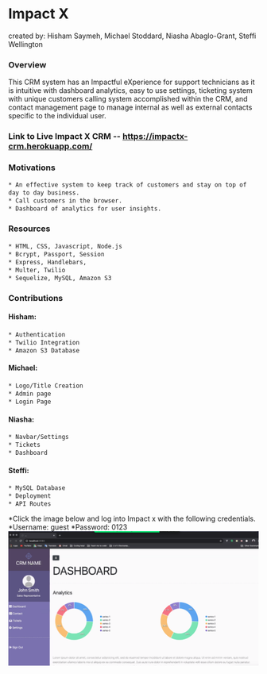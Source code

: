 # Impact X 
created by: Hisham Saymeh, Michael Stoddard, Niasha Abaglo-Grant, Steffi Wellington

### Overview
This CRM system has an Impactful eXperience for support technicians as it is intuitive with dashboard analytics, easy to use settings, ticketing system with unique  customers calling system accomplished within the CRM, and contact management page to manage internal as well as external contacts specific to the individual user. 

### Link to Live Impact X CRM -- https://impactx-crm.herokuapp.com/

### Motivations

    * An effective system to keep track of customers and stay on top of day to day business.
    * Call customers in the browser. 
    * Dashboard of analytics for user insights.

### Resources

    * HTML, CSS, Javascript, Node.js
    * Bcrypt, Passport, Session
    * Express, Handlebars, 
    * Multer, Twilio
    * Sequelize, MySQL, Amazon S3



### Contributions 
   #### Hisham:
    * Authentication
    * Twilio Integration
    * Amazon S3 Database
    
   #### Michael:
    * Logo/Title Creation
    * Admin page
    * Login Page
    
   #### Niasha:
    * Navbar/Settings
    * Tickets
    * Dashboard
   
   #### Steffi:
    * MySQL Database
    * Deployment
    * API Routes

*Click the image below and log into Impact x with the following credentials.
   *Username: guest 
   *Password: 0123
<a href="https://impactx-crm.herokuapp.com/" target="_blank">
<img src="public/assets/images/Dashboard_photo.png">
</a>





